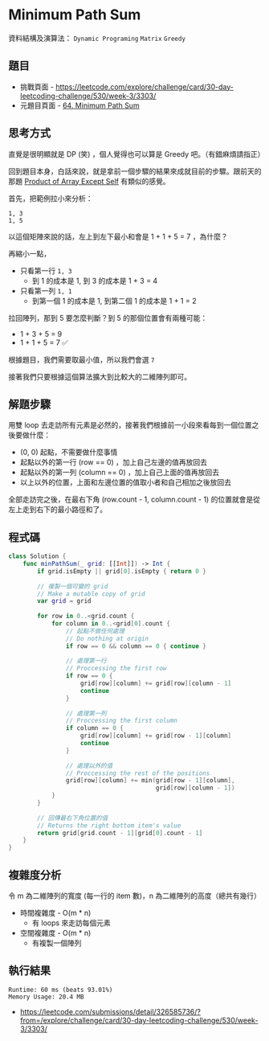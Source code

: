 # Minimum Path Sum

資料結構及演算法： `Dynamic Programing` `Matrix` `Greedy`

## 題目

- 挑戰頁面 - <https://leetcode.com/explore/challenge/card/30-day-leetcoding-challenge/530/week-3/3303/>
- 元題目頁面 - [64. Minimum Path Sum](https://leetcode.com/problems/minimum-path-sum/)

## 思考方式

直覺是很明顯就是 DP (笑) ，個人覺得也可以算是 Greedy 吧。（有錯麻煩請指正）

回到題目本身，白話來說，就是拿前一個步驟的結果來成就目前的步驟。跟前天的那題 [Product of Array Except Self](https://qiita.com/vc7/items/ad77ffca4119d7741e92) 有類似的感覺。

首先，把範例拉小來分析：

``` text
1, 3
1, 5
```

以這個矩陣來說的話，左上到左下最小和會是 1 + 1 + 5 = 7 ，為什麼？

再縮小一點，

- 只看第一行 `1, 3`
  - 到 1 的成本是 1, 到 3 的成本是 1 + 3 = 4
- 只看第一列 `1, 1`
  - 到第一個 1 的成本是 1, 到第二個 1 的成本是 1 + 1 = 2

拉回陣列，那到 5 要怎麼判斷？到 5 的那個位置會有兩種可能：

- 1 + 3 + 5 = 9
- 1 + 1 + 5 = 7 ✅

根據題目，我們需要取最小值，所以我們會選 `7`

接著我們只要根據這個算法擴大到比較大的二維陣列即可。

## 解題步驟

用雙 loop 去走訪所有元素是必然的，接著我們根據前一小段來看每到一個位置之後要做什麼：

- (0, 0) 起點，不需要做什麼事情
- 起點以外的第一行 (row == 0) ，加上自己左邊的值再放回去
- 起點以外的第一列 (column == 0) ，加上自己上面的值再放回去
- 以上以外的位置，上面和左邊位置的值取小者和自己相加之後放回去

全部走訪完之後，在最右下角 (row.count - 1, column.count - 1) 的位置就會是從左上走到右下的最小路徑和了。

## 程式碼

``` swift
class Solution {
    func minPathSum(_ grid: [[Int]]) -> Int {
        if grid.isEmpty || grid[0].isEmpty { return 0 }
        
        // 複製一個可變的 grid
        // Make a mutable copy of grid
        var grid = grid
        
        for row in 0..<grid.count {
            for column in 0..<grid[0].count {
                // 起點不做任何處理
                // Do nothing at origin
                if row == 0 && column == 0 { continue }
                
                // 處理第一行
                // Proccessing the first row
                if row == 0 {
                    grid[row][column] += grid[row][column - 1]
                    continue
                }
                
                // 處理第一列
                // Proccessing the first column
                if column == 0 {
                    grid[row][column] += grid[row - 1][column]
                    continue
                }
                
                // 處理以外的值
                // Proccessing the rest of the positions
                grid[row][column] += min(grid[row - 1][column],
                                         grid[row][column - 1])
            }
        }
        
        // 回傳最右下角位置的值
        // Returns the right bottom item's value
        return grid[grid.count - 1][grid[0].count - 1]
    }
}
```

## 複雜度分析

令 m 為二維陣列的寬度 (每一行的 item 數)，n 為二維陣列的高度（總共有幾行）

- 時間複雜度 - O(m * n)
  - 有 loops 來走訪每個元素
- 空間複雜度 - O(m * n)
  - 有複製一個陣列

## 執行結果

``` text
Runtime: 60 ms (beats 93.01%)
Memory Usage: 20.4 MB
```

- <https://leetcode.com/submissions/detail/326585736/?from=/explore/challenge/card/30-day-leetcoding-challenge/530/week-3/3303/>